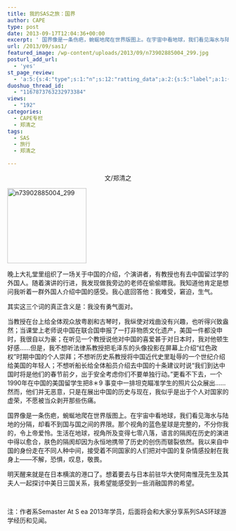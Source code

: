 ```yaml
---
title: 我的SAS之旅：国界
author: CAPE
type: post
date: 2013-09-17T12:04:36+00:00
excerpt: ' 国界像是一条伤疤，蜿蜒地爬在世界版图上。在宇宙中看地球，我们看见海水与陆地的分隔，却看不到国与国之间的界限。那个视角的蓝色星球是完整的，不分你我的，令上帝爱怜。生活在地球，视角所及变得七零八落，语言的隔阂在历史的演进中得以愈合，肤色的隔阂却因为永恒地携带了历史的创伤而皲裂依然。我以来自中国的身份走在不同人种中间，接受着不同国家的人们把对中国的复杂情感投射在我身上——不解，恐惧，叹息，敬畏。  '
url: /2013/09/sas1/
featured_image: /wp-content/uploads/2013/09/n73902885004_299.jpg
posturl_add_url:
  - 'yes'
st_page_review:
  - 'a:5:{s:4:"type";s:1:"n";s:12:"ratting_data";a:2:{s:5:"label";a:1:{i:0;s:0:"";}s:5:"score";a:1:{i:0;s:1:"0";}}s:7:"postion";s:2:"tl";s:5:"title";s:0:"";s:11:"score_label";s:0:"";}'
duoshuo_thread_id:
  - "1167873763232973384"
views:
  - "192"
categories:
  - CAPE专栏
  - 郑清之
tags:
  - SAS
  - 旅行
  - 郑清之

---
```

<p style="text-align: center;">
  文/郑清之
</p>

<img class="alignnone size-full wp-image-7579" alt="n73902885004_299" src="http://hicape.com/wp-content/uploads/2013/09/n73902885004_299.jpg" width="180" height="171" /> 

晚上大礼堂里组织了一场关于中国的介绍，个演讲者，有教授也有去中国留过学的外国人。随着演讲的行进，我发现做我旁边的老师在偷偷瞟我。我知道他肯定是想问我听着一群外国人介绍中国的感受。我心底回答他：我难受，窘迫，生气。

其实这三个词的真正含义是：我没有勇气面对。

当教授在台上给全体观众放粤剧和古琴时，我纵使对戏曲没有兴趣，也听得兴致盎然；当课堂上老师说中国在联合国申报了一打非物质文化遗产，美国一件都没申时，我很自以为豪；在听见一个教授说他对中国的喜爱甚于对日本时，我对他顿生好感……但是，我不想听法律系教授把毛泽东的头像投影在屏幕上介绍“红色政权”时期中国的个人崇拜；不想听历史系教授将中国近代史里耻辱的一个世纪介绍给美国的年轻人；不想听船长给全体船员介绍去中国的十条建议时说“我们到达中国时将是他们的春节前夕，出于安全考虑你们不要单独行动。”更看不下去，一个1990年在中国的美国留学生把8＊9 事变中一排坦克瞄准学生的照片公众展出……然而，他们并无恶意，只是在展出中国的历史与现在，我似乎是出于个人对国家的虚荣，不愿被当众剥开那些伤痛。

国界像是一条伤疤，蜿蜒地爬在世界版图上。在宇宙中看地球，我们看见海水与陆地的分隔，却看不到国与国之间的界限。那个视角的蓝色星球是完整的，不分你我的，令上帝爱怜。生活在地球，视角所及变得七零八落，语言的隔阂在历史的演进中得以愈合，肤色的隔阂却因为永恒地携带了历史的创伤而皲裂依然。我以来自中国的身份走在不同人种中间，接受着不同国家的人们把对中国的复杂情感投射在我身上——不解，恐惧，叹息，敬畏。

明天醒来就是在日本横滨的港口了。想着要去与日本前驻华大使阿南惟茂先生及其夫人一起探讨中美日三国关系，我希望能感受到一些消融国界的希望。

&nbsp;

注：作者系Semaster At S ea 2013年学员，后面将会和大家分享系列SAS环球游学经历和见闻。